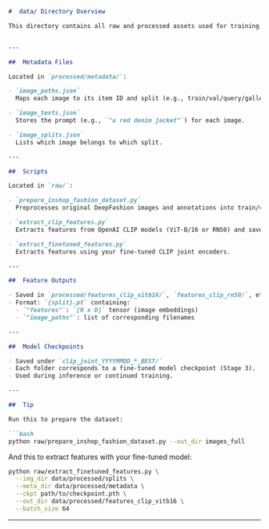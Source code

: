 
```markdown
#  data/ Directory Overview

This directory contains all raw and processed assets used for training, evaluating, and extracting features with CLIP-based models in the In-Shop Clothes Retrieval task.


---

##  Metadata Files

Located in `processed/metadata/`:

- `image_paths.json`  
  Maps each image to its item ID and split (e.g., train/val/query/gallery).

- `image_texts.json`  
  Stores the prompt (e.g., `"a red denim jacket"`) for each image.

- `image_splits.json`  
  Lists which image belongs to which split.

---

##  Scripts

Located in `raw/`:

- `prepare_inshop_fashion_dataset.py`  
  Preprocesses original DeepFashion images and annotations into train/val/query/gallery splits. Also generates the metadata files.

- `extract_clip_features.py`  
  Extracts features from OpenAI CLIP models (ViT-B/16 or RN50) and saves them to `.pt` files.

- `extract_finetuned_features.py`  
  Extracts features using your fine-tuned CLIP joint encoders.

---

##  Feature Outputs

- Saved in `processed/features_clip_vitb16/`, `features_clip_rn50/`, etc.
- Format: `{split}.pt` containing:
  - `"features"`: `[N x D]` tensor (image embeddings)
  - `"image_paths"`: list of corresponding filenames

---

##  Model Checkpoints

- Saved under `clip_joint_YYYYMMDD_*_BEST/`
- Each folder corresponds to a fine-tuned model checkpoint (Stage 3).
- Used during inference or continued training.

---

##  Tip

Run this to prepare the dataset:

```bash
python raw/prepare_inshop_fashion_dataset.py --out_dir images_full
````

And this to extract features with your fine-tuned model:

```bash
python raw/extract_finetuned_features.py \
  --img_dir data/processed/splits \
  --meta_dir data/processed/metadata \
  --ckpt path/to/checkpoint.pth \
  --out_dir data/processed/features_clip_vitb16 \
  --batch_size 64
```

---
